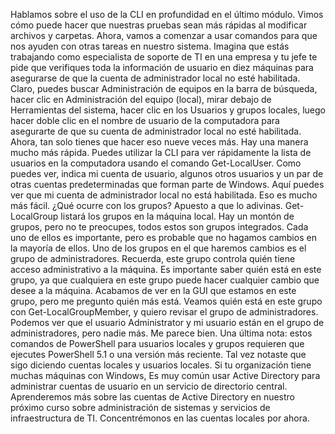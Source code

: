Hablamos sobre el uso de la CLI en profundidad en el último módulo. Vimos cómo puede hacer que nuestras pruebas sean más rápidas al modificar archivos y carpetas. Ahora, vamos a comenzar a usar comandos para que nos ayuden con otras tareas en nuestro sistema. Imagina que estás trabajando como especialista de soporte de TI en una empresa y tu jefe te pide que verifiques toda la información de usuario en diez máquinas para asegurarse de que la cuenta de administrador local no esté habilitada. Claro, puedes buscar Administración de equipos en la barra de búsqueda, hacer clic en Administración del equipo (local), mirar debajo de Herramientas del sistema, hacer clic en los Usuarios y grupos locales, luego hacer doble clic en el nombre de usuario de la computadora para asegurarte de que su cuenta de administrador local no esté habilitada. Ahora, tan solo tienes que hacer eso nueve veces más. Hay una manera mucho más rápida. Puedes utilizar la CLI para ver rápidamente la lista de usuarios en la computadora usando el comando Get-LocalUser. Como puedes ver, indica mi cuenta de usuario, algunos otros usuarios y un par de otras cuentas predeterminadas que forman parte de Windows. Aquí puedes ver que mi cuenta de administrador local no está habilitada. Eso es mucho más fácil. ¿Qué ocurre con los grupos? Apuesto a que lo adivinas. Get-LocalGroup listará los grupos en la máquina local. Hay un montón de grupos, pero no te preocupes, todos estos son grupos integrados. Cada uno de ellos es importante, pero es probable que no hagamos cambios en la mayoría de ellos. Uno de los grupos en el que haremos cambios es el grupo de administradores. Recuerda, este grupo controla quién tiene acceso administrativo a la máquina. Es importante saber quién está en este grupo, ya que cualquiera en este grupo puede hacer cualquier cambio que desee a la máquina. Acabamos de ver en la GUI que estamos en este grupo, pero me pregunto quién más está. Veamos quién está en este grupo con Get-LocalGroupMember, y quiero revisar el grupo de administradores. Podemos ver que el usuario Administrator y mi usuario están en el grupo de administradores, pero nadie más. Me parece bien. Una última nota: estos comandos de PowerShell para usuarios locales y grupos requieren que ejecutes PowerShell 5.1 o una versión más reciente. Tal vez notaste que sigo diciendo cuentas locales y usuarios locales. Si tu organización tiene muchas máquinas con Windows, Es muy común usar Active Directory para administrar cuentas de usuario en un servicio de directorio central. Aprenderemos más sobre las cuentas de Active Directory en nuestro próximo curso sobre administración de sistemas y servicios de infraestructura de TI. Concentrémonos en las cuentas locales por ahora.
